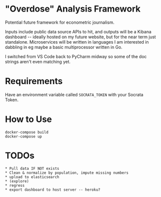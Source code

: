 # "Overdose" Analysis Framework

Potential future framework for econometric journalism.

Inputs include public data source APIs to hit, and outputs will be a Kibana dashboard -- ideally hosted on my future website, but for the near term just standalone.  Microservices will be written in languages I am interested in dabbling in eg maybe a basic multiprocessor written in Go.  

I switched from VS Code back to PyCharm midway so some of the doc strings aren't even matching yet.

# Requirements

Have an environment variable called `SOCRATA_TOKEN` with your Socrata Token.

# How to Use

```
docker-compose build
docker-compose up
```

# TODOs
    * Pull data IF NOT exists
    * Clean & normalize by population, impute missing numbers
    * upload to elasticsearch
    * (explore)
    * regress
    * export dashboard to host server -- heroku?

